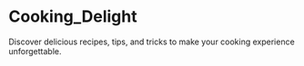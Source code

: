 # Cooking_Delight
Discover delicious recipes, tips, and tricks to make your cooking experience unforgettable.
